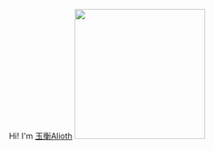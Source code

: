 <p align="center"> Hi! I'm <a href="https://github.com/akex4963">玉衡Alioth</a></h3>

 <img height="230" src="https://github-readme-streak-stats.herokuapp.com/?user=akex4396&theme=radical"/>


